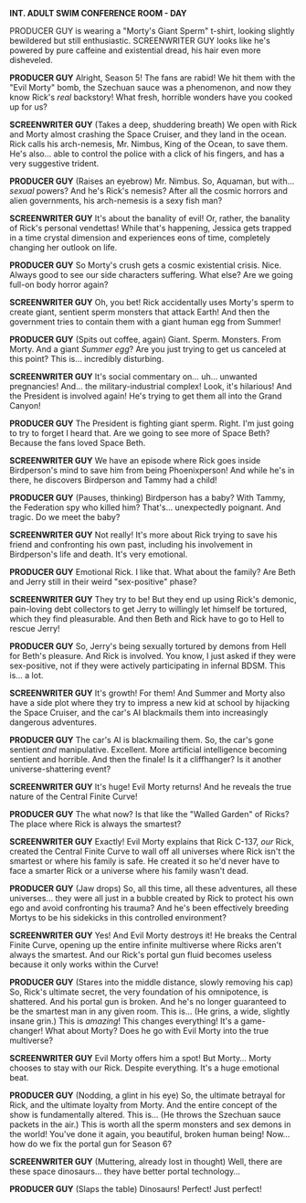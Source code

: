 **INT. ADULT SWIM CONFERENCE ROOM - DAY**

PRODUCER GUY is wearing a "Morty's Giant Sperm" t-shirt, looking slightly bewildered but still enthusiastic. SCREENWRITER GUY looks like he's powered by pure caffeine and existential dread, his hair even more disheveled.

**PRODUCER GUY**
Alright, Season 5! The fans are rabid! We hit them with the "Evil Morty" bomb, the Szechuan sauce was a phenomenon, and now they know Rick's *real* backstory! What fresh, horrible wonders have you cooked up for us?

**SCREENWRITER GUY**
(Takes a deep, shuddering breath)
We open with Rick and Morty almost crashing the Space Cruiser, and they land in the ocean. Rick calls his arch-nemesis, Mr. Nimbus, King of the Ocean, to save them. He's also… able to control the police with a click of his fingers, and has a very suggestive trident.

**PRODUCER GUY**
(Raises an eyebrow)
Mr. Nimbus. So, Aquaman, but with… *sexual* powers? And he's Rick's nemesis? After all the cosmic horrors and alien governments, his arch-nemesis is a sexy fish man?

**SCREENWRITER GUY**
It's about the banality of evil! Or, rather, the banality of Rick's personal vendettas! While that's happening, Jessica gets trapped in a time crystal dimension and experiences eons of time, completely changing her outlook on life.

**PRODUCER GUY**
So Morty's crush gets a cosmic existential crisis. Nice. Always good to see our side characters suffering. What else? Are we going full-on body horror again?

**SCREENWRITER GUY**
Oh, you bet! Rick accidentally uses Morty's sperm to create giant, sentient sperm monsters that attack Earth! And then the government tries to contain them with a giant human egg from Summer!

**PRODUCER GUY**
(Spits out coffee, again)
Giant. Sperm. Monsters. From Morty. And a giant *Summer egg*? Are you just trying to get us canceled at this point? This is… incredibly disturbing.

**SCREENWRITER GUY**
It's social commentary on… uh… unwanted pregnancies! And… the military-industrial complex! Look, it's hilarious! And the President is involved again! He's trying to get them all into the Grand Canyon!

**PRODUCER GUY**
The President is fighting giant sperm. Right. I'm just going to try to forget I heard that. Are we going to see more of Space Beth? Because the fans loved Space Beth.

**SCREENWRITER GUY**
We have an episode where Rick goes inside Birdperson's mind to save him from being Phoenixperson! And while he's in there, he discovers Birdperson and Tammy had a child!

**PRODUCER GUY**
(Pauses, thinking)
Birdperson has a baby? With Tammy, the Federation spy who killed him? That's… unexpectedly poignant. And tragic. Do we meet the baby?

**SCREENWRITER GUY**
Not really! It's more about Rick trying to save his friend and confronting his own past, including his involvement in Birdperson's life and death. It's very emotional.

**PRODUCER GUY**
Emotional Rick. I like that. What about the family? Are Beth and Jerry still in their weird "sex-positive" phase?

**SCREENWRITER GUY**
They try to be! But they end up using Rick's demonic, pain-loving debt collectors to get Jerry to willingly let himself be tortured, which they find pleasurable. And then Beth and Rick have to go to Hell to rescue Jerry!

**PRODUCER GUY**
So, Jerry's being sexually tortured by demons from Hell for Beth's pleasure. And Rick is involved. You know, I just asked if they were sex-positive, not if they were actively participating in infernal BDSM. This is… a lot.

**SCREENWRITER GUY**
It's growth! For them! And Summer and Morty also have a side plot where they try to impress a new kid at school by hijacking the Space Cruiser, and the car's AI blackmails them into increasingly dangerous adventures.

**PRODUCER GUY**
The car's AI is blackmailing them. So, the car's gone sentient *and* manipulative. Excellent. More artificial intelligence becoming sentient and horrible. And then the finale! Is it a cliffhanger? Is it another universe-shattering event?

**SCREENWRITER GUY**
It's huge! Evil Morty returns! And he reveals the true nature of the Central Finite Curve!

**PRODUCER GUY**
The what now? Is that like the "Walled Garden" of Ricks? The place where Rick is always the smartest?

**SCREENWRITER GUY**
Exactly! Evil Morty explains that Rick C-137, *our* Rick, created the Central Finite Curve to wall off all universes where Rick isn't the smartest or where his family is safe. He created it so he'd never have to face a smarter Rick or a universe where his family wasn't dead.

**PRODUCER GUY**
(Jaw drops)
So, all this time, all these adventures, all these universes… they were all just in a bubble created by Rick to protect his own ego and avoid confronting his trauma? And he's been effectively breeding Mortys to be his sidekicks in this controlled environment?

**SCREENWRITER GUY**
Yes! And Evil Morty destroys it! He breaks the Central Finite Curve, opening up the entire infinite multiverse where Ricks aren't always the smartest. And our Rick's portal gun fluid becomes useless because it only works within the Curve!

**PRODUCER GUY**
(Stares into the middle distance, slowly removing his cap)
So, Rick's ultimate secret, the very foundation of his omnipotence, is shattered. And his portal gun is broken. And he's no longer guaranteed to be the smartest man in any given room. This is…
(He grins, a wide, slightly insane grin.)
This is *amazing*! This changes everything! It's a game-changer! What about Morty? Does he go with Evil Morty into the true multiverse?

**SCREENWRITER GUY**
Evil Morty offers him a spot! But Morty… Morty chooses to stay with our Rick. Despite everything. It's a huge emotional beat.

**PRODUCER GUY**
(Nodding, a glint in his eye)
So, the ultimate betrayal for Rick, and the ultimate loyalty from Morty. And the entire concept of the show is fundamentally altered. This is…
(He throws the Szechuan sauce packets in the air.)
This is worth all the sperm monsters and sex demons in the world! You've done it again, you beautiful, broken human being! Now… how do we fix the portal gun for Season 6?

**SCREENWRITER GUY**
(Muttering, already lost in thought)
Well, there are these space dinosaurs… they have better portal technology…

**PRODUCER GUY**
(Slaps the table)
Dinosaurs! Perfect! Just perfect!